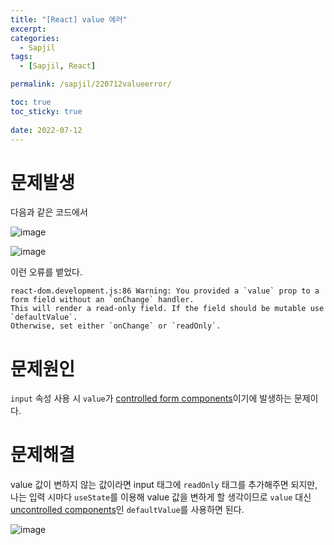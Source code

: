 ```yaml
---
title: "[React] value 에러"
excerpt: 
categories:
  - Sapjil
tags:
  - [Sapjil, React]

permalink: /sapjil/220712valueerror/

toc: true
toc_sticky: true
 
date: 2022-07-12
---
```


# 문제발생

다음과 같은 코드에서

![image](https://user-images.githubusercontent.com/49031232/178436894-83d694d9-09c8-4a00-afb2-430c0aba1b77.png)

![image](https://user-images.githubusercontent.com/49031232/178437115-f52dec49-7c3f-4cec-8459-74b702392a4f.png)

이런 오류를 뱉었다.

```
react-dom.development.js:86 Warning: You provided a `value` prop to a form field without an `onChange` handler.
This will render a read-only field. If the field should be mutable use `defaultValue`.
Otherwise, set either `onChange` or `readOnly`.
```

# 문제원인
`input` 속성 사용 시 `value`가 [controlled form components](https://reactjs.org/docs/forms.html#controlled-components)이기에 발생하는 문제이다.

# 문제해결
value 값이 변하지 않는 값이라면 input 태그에 `readOnly` 태그를 추가해주면 되지만,
나는 입력 시마다 `useState`를 이용해 value 값을 변하게 할 생각이므로 `value` 대신
[uncontrolled components](https://reactjs.org/docs/uncontrolled-components.html)인 `defaultValue`를 사용하면 된다.

![image](https://user-images.githubusercontent.com/49031232/178443949-f4435d9a-cf8a-44bb-8543-f56af155e143.png)

